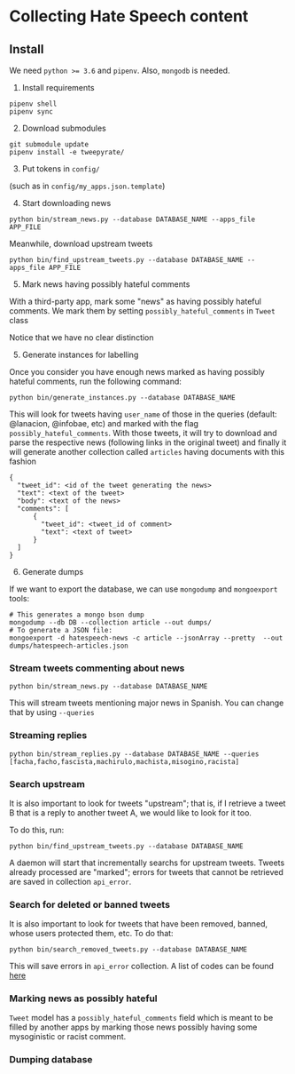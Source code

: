 # Collecting Hate Speech content


## Install

We need `python >= 3.6` and `pipenv`. Also, `mongodb` is needed.

1. Install requirements

```
pipenv shell
pipenv sync
```

2. Download submodules

```
git submodule update
pipenv install -e tweepyrate/
```

3. Put tokens in `config/`

(such as in `config/my_apps.json.template`)

4. Start downloading news
```
python bin/stream_news.py --database DATABASE_NAME --apps_file APP_FILE
```

Meanwhile, download upstream tweets

```
python bin/find_upstream_tweets.py --database DATABASE_NAME --apps_file APP_FILE
```

5. Mark news having possibly hateful comments

With a third-party app, mark some "news" as having possibly hateful comments. We mark them by setting `possibly_hateful_comments` in `Tweet` class

Notice that we have no clear distinction

5. Generate instances for labelling

Once you consider you have enough news marked as having possibly hateful comments, run the following command:

```
python bin/generate_instances.py --database DATABASE_NAME
```

This will look for tweets having `user_name` of those in the queries (default: @lanacion, @infobae, etc) and marked with the flag `possibly_hateful_comments`. With those tweets, it will try to download and parse the respective news (following links in the original tweet) and finally it will generate another collection called `articles` having documents with this fashion

```
{
  "tweet_id": <id of the tweet generating the news>
  "text": <text of the tweet>
  "body": <text of the news>
  "comments": [
      {
        "tweet_id": <tweet_id of comment>
        "text": <text of tweet>
      }
  ]
}
```

6. Generate dumps

If we want to export the database, we can use `mongodump` and `mongoexport` tools:

```
# This generates a mongo bson dump
mongodump --db DB --collection article --out dumps/
# To generate a JSON file:
mongoexport -d hatespeech-news -c article --jsonArray --pretty  --out dumps/hatespeech-articles.json
```

### Stream tweets commenting about news


```
python bin/stream_news.py --database DATABASE_NAME
```

This will stream tweets mentioning major news in Spanish. You can change that
by using `--queries`


### Streaming replies

```
python bin/stream_replies.py --database DATABASE_NAME --queries [facha,facho,fascista,machirulo,machista,misogino,racista]
```

### Search upstream

It is also important to look for tweets "upstream"; that is, if I retrieve a tweet B that is a reply to another tweet A, we would like to look for it too.

To do this, run:

```
python bin/find_upstream_tweets.py --database DATABASE_NAME
```

A daemon will start that incrementally searchs for upstream tweets. Tweets already processed are "marked"; errors for tweets that cannot be retrieved are saved in collection `api_error`.

### Search for deleted or banned tweets

It is also important to look for tweets that have been removed, banned, whose users protected them, etc. To do that:

```
python bin/search_removed_tweets.py --database DATABASE_NAME
```

This will save errors in `api_error` collection. A list of codes can be found [here](https://developer.twitter.com/en/docs/basics/response-codes)


### Marking news as possibly hateful

`Tweet` model has a `possibly_hateful_comments` field which is meant to be filled by another apps by marking those news possibly having some mysoginistic or racist comment.


### Dumping database
